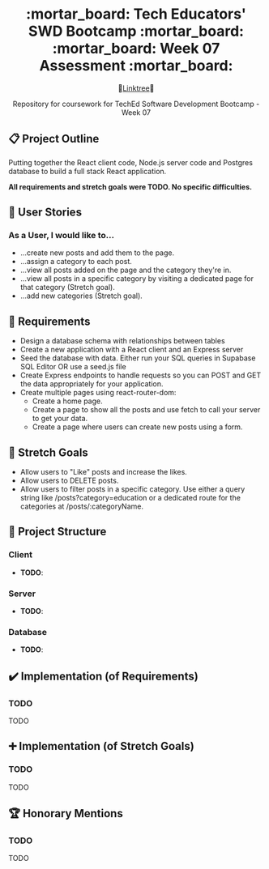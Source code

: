 <div align="center">
  <h1>:mortar_board: Tech Educators' SWD Bootcamp :mortar_board:<br/>:mortar_board: Week 07 Assessment :mortar_board:</h1>
    <p>
    🌴<a href="https://linktr.ee/kjb88">Linktree</a>🌴
    </p>
  <p>
    Repository for coursework for TechEd Software Development Bootcamp - Week 07
  </p>
</div>
<section>
  <h2>📋 Project Outline</h2>
  <p>Putting together the React client code, Node.js server code and Postgres database to build a full stack React application.</p>
  <p><b>All requirements and stretch goals were TODO. No specific difficulties.</b></p>
</section>
<section>
  <h2>🙍 User Stories</h2>
  <h3>As a User, I would like to...</h3>
  <ul>
    <li>...create new posts and add them to the page.</li>
    <li>...assign a category to each post.</li>
    <li>...view all posts added on the page and the category they're in.</li>
    <li>...view all posts in a specific category by visiting a dedicated page for that category (Stretch goal).</li>
    <li>...add new categories (Stretch goal).</li>
  </ul>
</section>
<section>
<h2>👷 Requirements</h2>
  <ul>
    <li>Design a database schema with relationships between tables</li>
    <li>Create a new application with a React client and an Express server</li>
      <li>Seed the database with data. Either run your SQL queries in Supabase SQL Editor OR use a seed.js file</li>
      <li>Create Express endpoints to handle requests so you can POST and GET the data appropriately for your application.</li>
      <li> Create multiple pages using react-router-dom:
        <ul>
          <li>Create a home page.</li>
          <li>Create a page to show all the posts and use fetch to call your server to get your data.</li>
          <li>Create a page where users can create new posts using a form.</li>
        </ul>
      </li>
  </ul>
</section>
<section>
<h2>🥅 Stretch Goals</h2>
  <ul>
    <li>Allow users to "Like" posts and increase the likes.</li>
    <li>Allow users to DELETE posts.</li>
    <li>Allow users to filter posts in a specific category. Use either a query string like /posts?category=education or a dedicated route for the categories at /posts/:categoryName.</li>
  </ul>
</section>
<section>
  <h2>📁 Project Structure</h2>
  <h3>Client</h3>
  <ul>
    <li><b>TODO</b>:</li>
  </ul>
  <h3>Server</h3>
  <ul>
    <li><b>TODO</b>:</li>
  </ul>
  <h3>Database</h3>
  <ul>
    <li><b>TODO</b>:</li>
  </ul>
</section>
<section>
  <h2>✔️ Implementation (of Requirements)</h2>
    <h3>TODO</h3>
    <p>TODO</p>
</section>
<section>
  <h2>➕ Implementation (of Stretch Goals)</h2>
  <h3>TODO</h3>
  <p>
TODO
  </p>
</section>
<section>
  <h2>🏆 Honorary Mentions</h2>
  <h3>TODO</h3>
  TODO
</section>
